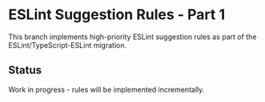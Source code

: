 # ESLint Suggestion Rules - Part 1

This branch implements high-priority ESLint suggestion rules as part of the ESLint/TypeScript-ESLint migration.

## Status
Work in progress - rules will be implemented incrementally.

